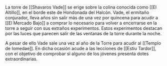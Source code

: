 La torre de [[Shavaros Vade]] se erige sobre la colina conocida como [[El Altillo]], en el borde este de Hondonada del Halcón. Vade, el ermitaño conjurador, lleva años sin salir más de una vez por quincena para acudir a [[El Mercado Bajo]] a comprar lo necesario para volver a encerrarse en la torre a seguir con sus extraños experimentos. Estos experimentos destacan por las luces que parecen salir de las ventanas de la torre durante la noche.

A pesar de ello Vade sale una vez al año de la Torre para acudir al [[Templo de Iomedae]]. En dicha ocasión acude a las lecciones de [[Estiu Tardor]], con el objetivo de comprobar si alguno de los jóvenes presenta dotes extraordinarias.